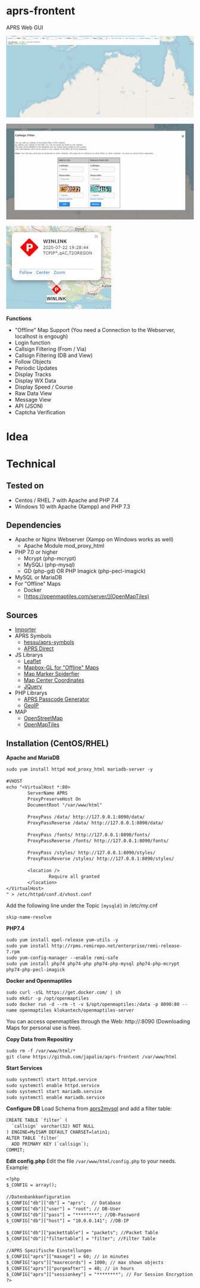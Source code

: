 # aprs-frontent
APRS Web GUI

![Screenshot](https://github.com/japalie/aprs-frontent/blob/master/readme/Screen1.png?raw=true)

![Screenshot](https://github.com/japalie/aprs-frontent/blob/master/readme/Screen2.png?raw=true)

![Screenshot](https://github.com/japalie/aprs-frontent/blob/master/readme/Screen4.png?raw=true)

**Functions**
* "Offline" Map Support (You need a Connection to the Webserver, localhost is engough)
* Login function
* Callsign Filtering (From / Via)
* Callsign Filtering (DB and View)
* Follow Objects
* Periodic Updates
* Display Tracks
* Display WX Data
* Display Speed / Course
* Raw Data View
* Message View
* API (JSON)
* Captcha Verification

# Idea


# Technical

## Tested on

* Centos / RHEL 7 with Apache and PHP 7.4
* Windows 10 with Apache (Xampp) and PHP 7.3

## Dependencies

* Apache or Nginx Webserver (Xampp on Windows works as well)
  * Apache Module mod_proxy_html
* PHP 7.0 or higher
  * Mcrypt (php-mcrypt)
  * MySQLi (php-mysql)
  * GD (php-gd) OR PHP Imagick (php-pecl-imagick)
* MySQL or MariaDB
* For "Offline" Maps
  * Docker
  * [https://openmaptiles.com/server/](OpenMapTiles)

## Sources

* [Importer](japalie/aprs2mysql)
* APRS Symbols
  * [hessu/aprs-symbols](https://github.com/hessu/aprs-symbols)
  * [APRS Direct](https://www.aprsdirect.com/)
* JS Librarys
  * [Leaflet](https://github.com/Leaflet/Leaflet)
  * [Mapbox-GL for "Offline" Maps](https://github.com/mapbox/mapbox-gl-js)
  * [Map Marker Spiderfier](https://github.com/jawj/OverlappingMarkerSpiderfier-Leaflet)
  * [Map Center Coordinates](https://github.com/xguaita/Leaflet.MapCenterCoord)
  * [JQuery](https://jquery.com/)
* PHP Librarys
  * [APRS Passcode Generator](https://github.com/magicbug/PHP-APRS-Passcode)
  * [GeoIP](https://www.ip2location.com/development-libraries/ip2location/php)
* MAP
  * [OpenStreetMap](https://www.openstreetmap.org/)
  * [OpenMapTiles](https://openmaptiles.org/)

## Installation (CentOS/RHEL)

**Apache and MariaDB**
```
sudo yum install httpd mod_proxy_html mariadb-server -y

#VHOST
echo "<VirtualHost *:80>
        ServerName APRS
        ProxyPreserveHost On
        DocumentRoot "/var/www/html"

        ProxyPass /data/ http://127.0.0.1:8090/data/
        ProxyPassReverse /data/ http://127.0.0.1:8090/data/

        ProxyPass /fonts/ http://127.0.0.1:8090/fonts/
        ProxyPassReverse /fonts/ http://127.0.0.1:8090/fonts/

        ProxyPass /styles/ http://127.0.0.1:8090/styles/
        ProxyPassReverse /styles/ http://127.0.0.1:8090/styles/

        <location />
                Require all granted
        </location>
</VirtualHost>
" > /etc/httpd/conf.d/vhost.conf

```

Add the following line under the Topic `[mysqld]` in /etc/my.cnf
```
skip-name-resolve
```

**PHP7.4**
```
sudo yum install epel-release yum-utils -y
sudo yum install http://rpms.remirepo.net/enterprise/remi-release-7.rpm
sudo yum-config-manager --enable remi-safe
sudo yum install php74 php74-php php74-php-mysql php74-php-mcrypt php74-php-pecl-imagick
```

**Docker and Openmaptiles**
```
sudo curl -sSL https://get.docker.com/ | sh
sudo mkdir -p /opt/openmaptiles
sudo docker run -d --rm -t -v $/opt/openmaptiles:/data -p 8090:80 --name openmaptiles klokantech/openmaptiles-server
```
You can access openmaptiles through the Web: http://<ip>:8090 (Downloading Maps for personal use is free).

**Copy Data from Repositiry**
```
sudo rm -f /var/www/html/*
git clone https://github.com/japalie/aprs-frontent /var/www/html
```

**Start Services**
```
sudo systemctl start httpd.service
sudo systemctl enable httpd.service
sudo systemctl start mariadb.service
sudo systemctl enable mariadb.service
```

**Configure DB**
Load Schema from [aprs2mysql](japalie/aprs2mysql) and add a filter table:
```
CREATE TABLE `filter` (
  `callsign` varchar(32) NOT NULL
) ENGINE=MyISAM DEFAULT CHARSET=latin1;
ALTER TABLE `filter`
  ADD PRIMARY KEY (`callsign`);
COMMIT;
```

**Edit config.php**
Edit the file `/var/www/html/config.php` to your needs.
Example:
```
<?php
$_CONFIG = array();

//Datenbankkonfiguration
$_CONFIG["db"]["db"] = "aprs";	// Database
$_CONFIG["db"]["user"] = "root"; // DB-User
$_CONFIG["db"]["pass"] = "********"; //DB-Password
$_CONFIG["db"]["host"] = "10.0.0.141"; //DB-IP

$_CONFIG["db"]["packettable"] = "packets"; //Packet Table
$_CONFIG["db"]["filtertable"] = "filter"; //Filter Table

//APRS Spezifische Einstellungen
$_CONFIG["aprs"]["maxage"] = 60; // in minutes
$_CONFIG["aprs"]["maxrecords"] = 1000; // max shown objects
$_CONFIG["aprs"]["purgeafter"] = 48; // in hours
$_CONFIG["aprs"]["sessionkey"] = "********"; // For Session Encryption
?>
```
